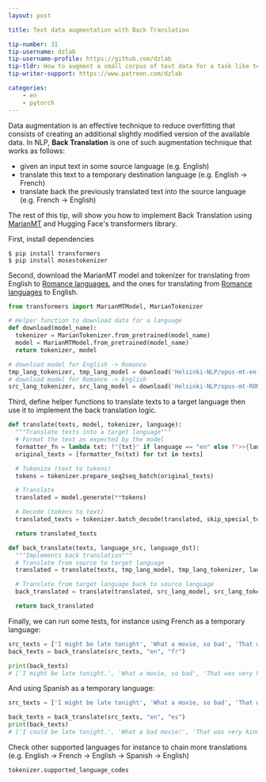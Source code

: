 ```yaml
---
layout: post

title: Text data augmentation with Back Translation

tip-number: 31
tip-username: dzlab
tip-username-profile: https://github.com/dzlab
tip-tldr: How to augment a small corpus of text data for a task like text classification?
tip-writer-support: https://www.patreon.com/dzlab

categories:
    - en
    - pytorch
---
```


Data augmentation is an effective technique to reduce overfitting that consists of creating an additional slightly modified version of the available data. In NLP, **Back Translation** is one of such augmentation technique that works as follows:
- given an input text in some source language (e.g. English)
- translate this text to a temporary destination language (e.g. English -> French)
- translate back the previously translated text into the source language (e.g. French -> English)

The rest of this tip, will show you how to implement Back Translation using [MarianMT](https://marian-nmt.github.io/) and Hugging Face's transformers library.

First, install dependencies
```
$ pip install transformers
$ pip install mosestokenizer
```

Second, download the MarianMT model and tokenizer for translating from English to [Romance languages](https://en.wikipedia.org/wiki/Romance_languages), and the ones for translating from [Romance languages](https://en.wikipedia.org/wiki/Romance_languages) to English.
```python
from transformers import MarianMTModel, MarianTokenizer

# Helper function to download data for a language
def download(model_name):
  tokenizer = MarianTokenizer.from_pretrained(model_name)
  model = MarianMTModel.from_pretrained(model_name)
  return tokenizer, model

# download model for English -> Romance
tmp_lang_tokenizer, tmp_lang_model = download('Helsinki-NLP/opus-mt-en-ROMANCE')
# download model for Romance -> English
src_lang_tokenizer, src_lang_model = download('Helsinki-NLP/opus-mt-ROMANCE-en')
```

Third, define helper functions to translate texts to a target language then use it to implement the back translation logic.
```python
def translate(texts, model, tokenizer, language):
  """Translate texts into a target language"""
  # Format the text as expected by the model
  formatter_fn = lambda txt: f"{txt}" if language == "en" else f">>{language}<< {txt}"
  original_texts = [formatter_fn(txt) for txt in texts]

  # Tokenize (text to tokens)
  tokens = tokenizer.prepare_seq2seq_batch(original_texts)

  # Translate
  translated = model.generate(**tokens)

  # Decode (tokens to text)
  translated_texts = tokenizer.batch_decode(translated, skip_special_tokens=True)

  return translated_texts

def back_translate(texts, language_src, language_dst):
  """Implements back translation"""
  # Translate from source to target language
  translated = translate(texts, tmp_lang_model, tmp_lang_tokenizer, language_dst)

  # Translate from target language back to source language
  back_translated = translate(translated, src_lang_model, src_lang_tokenizer, language_src)

  return back_translated
```

Finally, we can run some tests, for instance using French as a temporary language:
```python
src_texts = ['I might be late tonight', 'What a movie, so bad', 'That was very kind']
back_texts = back_translate(src_texts, "en", "fr")

print(back_texts)
# ['I might be late tonight.', 'What a movie, so bad', 'That was very kind of you.']
```

And using Spanish as a temporary language:
```python
src_texts = ['I might be late tonight', 'What a movie, so bad', 'That was very kind']

back_texts = back_translate(src_texts, "en", "es")
print(back_texts)
# ['I could be late tonight.', 'What a bad movie!', 'That was very kind of you.']
```

Check other supported languages for instance to chain more translations (e.g. English -> French -> English -> Spanish -> English)
```python
tokenizer.supported_language_codes
```
